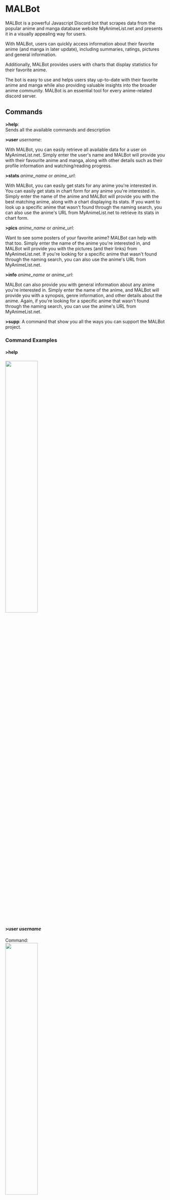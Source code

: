 # MALBot
MALBot is a powerful Javascript Discord bot that scrapes data
from the popular anime and manga database website MyAnimeList.net and presents it in a visually
appealing way for users.

With MALBot, users can quickly access information about their favorite
anime (and manga in later update), including summaries, ratings, 
pictures and general information.

Additionally, MALBot provides users with charts that display statistics
for their favorite anime.

The bot is easy to use and helps users stay up-to-date with their favorite anime and manga
while also providing valuable insights into the broader anime community.
MALBot is an essential tool for every anime-related discord server.


## Commands

**>help**: <br>
Sends all the available commands and description <br>

**>user** _username_:

With MALBot, you can easily retrieve all available data for a user on MyAnimeList.net. 
Simply enter the user's name and MALBot will provide you with their favourite anime and manga, 
along with other details such as their profile information and watching/reading progress. <br>

**>stats** _anime_name_ or _anime_url_:

With MALBot, you can easily get stats for any anime you're interested in.
You can easily get stats in chart form for any anime you're interested in. 
Simply enter the name of the anime and MALBot will provide you with the best matching anime, 
along with a chart displaying its stats. If you want to look up a specific anime that wasn't 
found through the naming search, you can also use the anime's URL from MyAnimeList.net 
to retrieve its stats in chart form. <br>

**>pics** _anime_name_ or _anime_url_: 

Want to see some posters of your favorite anime? MALBot can help with that too. 
Simply enter the name of the anime you're interested in, and MALBot will provide you 
with the pictures (and their links) from MyAnimeList.net. 
If you're looking for a specific anime that wasn't found through the naming search, 
you can also use the anime's URL from MyAnimeList.net.

**>info** _anime_name_ or _anime_url_: 

MALBot can also provide you with general information about any anime you're interested in. 
Simply enter the name of the anime, and MALBot will provide you with a synopsis, 
genre information, and other details about the anime. 
Again, if you're looking for a specific anime that wasn't found through the naming search, 
you can use the anime's URL from MyAnimeList.net.

**>supp**: 
A command that show you all the ways you can support the MALBot project.

### Command Examples

#### **>help** <br>
<img src="https://github.com/StavrosNik4/MALBot/blob/main/examples/help.png" width=45% height=45%> <br>

#### **>user** _username_
Command: <br>
<img src="https://github.com/StavrosNik4/MALBot/blob/main/examples/user_1.png" width=45%> <br>
Result: <br>
<img src="https://github.com/StavrosNik4/MALBot/blob/main/examples/user_2.png" width=45% height=45%> <br>

#### **>stats** _anime_name_
Command: <br>
<img src="https://github.com/StavrosNik4/MALBot/blob/main/examples/stats_1.png" width=45%> <br>
Result: <br>
<img src="https://github.com/StavrosNik4/MALBot/blob/main/examples/stats_2.png" width=45% height=45%> <br>

<ins>Note</ins>: Alternative you can use the **URL** of the anime from MAL.

#### **>pics** _anime_name_
Command: <br>
<img src="https://github.com/StavrosNik4/MALBot/blob/main/examples/pics_1.png" width=45%> <br>
Result: <br>
<img src="https://github.com/StavrosNik4/MALBot/blob/main/examples/pics_2.png" width=45% height=45%> <br>

<ins>Note</ins>: Alternative you can use the anime's **URL** from MAL.

#### **>info** _anime_name_
Command: <br>
<img src="https://github.com/StavrosNik4/MALBot/blob/main/examples/info_1.png" width=45%> <br>
Result: <br>
<img src="https://github.com/StavrosNik4/MALBot/blob/main/examples/info_2.png" width=45% height=45%> <br>
<img src="https://github.com/StavrosNik4/MALBot/blob/main/examples/info_3.png" width=45% height=45%> <br>

<ins>Note</ins>: Alternative you can use the anime's **URL** from MAL.

#### **>supp**


## Invite the official bot to your server
``link``

## Documentation

The official full documentation for both use and coding is available here.

## Contribute

If you have an idea for the bot simply open an **issue page**. <br>
If you have done some work open a **pull request** where we can discuss it
before we add it. <br>
Thank you for all contributions! :heart:

### How to set up for coding & contribution

#### Pre-requirements
1. Discord.js
2. MalScrapper by Kylart (https://github.com/Kylart/MalScraper)
3. quickchart-js (https://www.npmjs.com/package/quickchart-js)

You can install all the pre-requirements with these commands: <br>
```npm i discord.js``` <br>
```npm install --save mal-scraper``` <br>
```npm i quickchart-js``` <br>

#### Steps:
1. Fork the project
2. Make a discord bot application through the Discord Developers Portal
3. Change the TOKEN value with your token (in string format)
4. Make your commits
5. Open a pull request

## Support

If you want to support the project you can:
<li>Star the project on GitHub or help by contributing</li>
<li>Watch my YouTube video for the bot (it's in Greek but there are English subtitles available): </li>
<li>Donate through PayPal: https://www.paypal.com/donate/?hosted_button_id=63 </li>
<li>Buy me a Ko-fi: https://ko-fi.com/kamenos </li>
<li>Add the bot to your own Discord server</li>
<br>
All money will be used for the bot's hosting. <br>
Thank you for all your support! :heart: